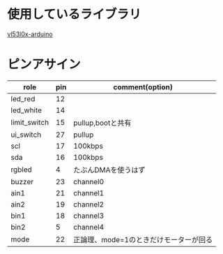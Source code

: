 # 使用しているライブラリ  
[vl53l0x-arduino](https://github.com/pololu/vl53l0x-arduino)  

# ピンアサイン  
| role | pin | comment(option) |
| - | - | - |
| led_red | 12 | |
| led_white | 14 | |
| limit_switch | 15 | pullup,bootと共有 |
| ui_switch | 27 | pullup |
| scl | 17 | 100kbps |
| sda | 16 | 100kbps |
| rgbled | 4 | たぶんDMAを使うはず |
| buzzer | 23 | channel0 |
| ain1 | 21 | channel1 |
| ain2 | 19 | channel2 |
| bin1 | 18 | channel3 |
| bin2 |  5 | channel4 | 
| mode | 22 | 正論理、mode=1のときだけモーターが回る |


